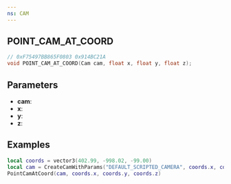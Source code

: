 ```yaml
---
ns: CAM
---
```

## POINT_CAM_AT_COORD

```c
// 0xF75497BB865F0803 0x914BC21A
void POINT_CAM_AT_COORD(Cam cam, float x, float y, float z);
```


## Parameters
* **cam**:
* **x**: 
* **y**: 
* **z**: 

## Examples
```lua
local coords = vector3(402.99, -998.02, -99.00)
local cam = CreateCamWithParams("DEFAULT_SCRIPTED_CAMERA", coords.x, coords.y, coords.z, 0.00, 0.00, 0.00, 50.00, false, 0)
PointCamAtCoord(cam, coords.x, coords.y, coords.z)
```
